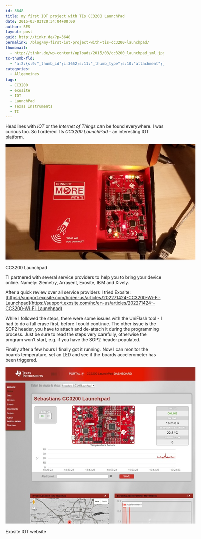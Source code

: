 ```yaml
---
id: 3648
title: my first IOT project with TIs CC3200 LaunchPad
date: 2015-03-03T20:34:04+00:00
author: SES
layout: post
guid: http://tinkr.de/?p=3648
permalink: /blog/my-first-iot-project-with-tis-cc3200-launchpad/
thumbnail:
  - http://tinkr.de/wp-content/uploads/2015/03/cc3200_launchpad_sml.jpg
tc-thumb-fld:
  - 'a:2:{s:9:"_thumb_id";i:3652;s:11:"_thumb_type";s:10:"attachment";}'
categories:
  - Allgemeines
tags:
  - CC3200
  - exosite
  - IOT
  - LaunchPad
  - Texas Instruments
  - TI
---
```

Headlines with _IOT_ or the _Internet of Things_ can be found everywhere. I was curious too. So I ordered TIs _CC3200 LaunchPad_ - an interesting IOT platform.

<div id="attachment_3650" style="width: 616px" class="wp-caption alignnone">
  <img aria-describedby="caption-attachment-3650" loading="lazy" src="/assets/2015/03/cc3200_launchpad.jpg" alt="CC3200 Launchpad" width="606" height="367" class="size-full wp-image-3650" />

  <p id="caption-attachment-3650" class="wp-caption-text">
    CC3200 Launchpad
  </p>
</div>

TI partnered with several service providers to help you to bring your device online. Namely: 2lemetry, Arrayent, Exosite, IBM and Xively.

After a quick review over all service providers I tried Exosite: [https://support.exosite.com/hc/en-us/articles/202271424-CC3200-Wi-Fi-Launchpad](https://support.exosite.com/hc/en-us/articles/202271424--CC3200-Wi-Fi-Launchpad)

While I followed the steps, there were some issues with the UniFlash tool - I had to do a full erase first, before I could continue.
The other issue is the SOP2 header, you have to attach and de-attach it during the programming process. Just be sure to read the steps very carefully, otherwise the program won&#8217;t start, e.g. if you have the SOP2 header populated.

Finally after a few hours I finally got it running. Now I can monitor the boards temperature, set an LED and see if the boards accelerometer has been triggered.

<div id="attachment_3652" style="width: 616px" class="wp-caption alignnone">
  <img aria-describedby="caption-attachment-3652" loading="lazy" src="/assets/2015/03/exosite_iot.jpg" alt="Exosite IOT website" width="606" height="498" class="size-full wp-image-3652" />

  <p id="caption-attachment-3652" class="wp-caption-text">
    Exosite IOT website
  </p>
</div>
